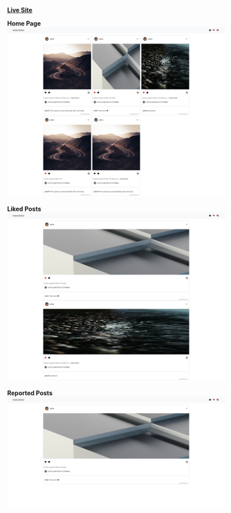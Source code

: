 **[Live Site](https://xbayazid.github.io/insta-shohor/)**

**Home Page**
![](images/preview.png)

**Liked Posts**
![](images/previewTwo.png)

**Reported Posts**
![](images/previewThree.png)
